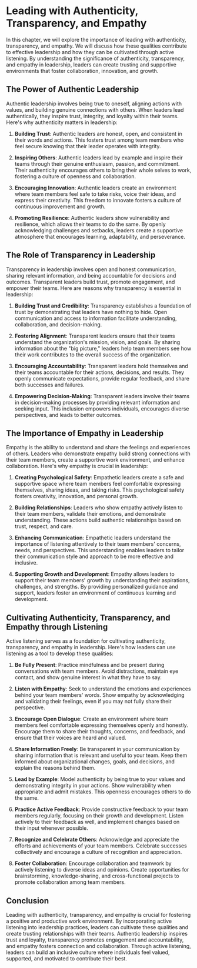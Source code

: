 # Leading with Authenticity, Transparency, and Empathy

In this chapter, we will explore the importance of leading with authenticity, transparency, and empathy. We will discuss how these qualities contribute to effective leadership and how they can be cultivated through active listening. By understanding the significance of authenticity, transparency, and empathy in leadership, leaders can create trusting and supportive environments that foster collaboration, innovation, and growth.

## The Power of Authentic Leadership

Authentic leadership involves being true to oneself, aligning actions with values, and building genuine connections with others. When leaders lead authentically, they inspire trust, integrity, and loyalty within their teams. Here's why authenticity matters in leadership:

1. **Building Trust**: Authentic leaders are honest, open, and consistent in their words and actions. This fosters trust among team members who feel secure knowing that their leader operates with integrity.
    
2. **Inspiring Others**: Authentic leaders lead by example and inspire their teams through their genuine enthusiasm, passion, and commitment. Their authenticity encourages others to bring their whole selves to work, fostering a culture of openness and collaboration.
    
3. **Encouraging Innovation**: Authentic leaders create an environment where team members feel safe to take risks, voice their ideas, and express their creativity. This freedom to innovate fosters a culture of continuous improvement and growth.
    
4. **Promoting Resilience**: Authentic leaders show vulnerability and resilience, which allows their teams to do the same. By openly acknowledging challenges and setbacks, leaders create a supportive atmosphere that encourages learning, adaptability, and perseverance.
    

## The Role of Transparency in Leadership

Transparency in leadership involves open and honest communication, sharing relevant information, and being accountable for decisions and outcomes. Transparent leaders build trust, promote engagement, and empower their teams. Here are reasons why transparency is essential in leadership:

1. **Building Trust and Credibility**: Transparency establishes a foundation of trust by demonstrating that leaders have nothing to hide. Open communication and access to information facilitate understanding, collaboration, and decision-making.
    
2. **Fostering Alignment**: Transparent leaders ensure that their teams understand the organization's mission, vision, and goals. By sharing information about the "big picture," leaders help team members see how their work contributes to the overall success of the organization.
    
3. **Encouraging Accountability**: Transparent leaders hold themselves and their teams accountable for their actions, decisions, and results. They openly communicate expectations, provide regular feedback, and share both successes and failures.
    
4. **Empowering Decision-Making**: Transparent leaders involve their teams in decision-making processes by providing relevant information and seeking input. This inclusion empowers individuals, encourages diverse perspectives, and leads to better outcomes.
    

## The Importance of Empathy in Leadership

Empathy is the ability to understand and share the feelings and experiences of others. Leaders who demonstrate empathy build strong connections with their team members, create a supportive work environment, and enhance collaboration. Here's why empathy is crucial in leadership:

1. **Creating Psychological Safety**: Empathetic leaders create a safe and supportive space where team members feel comfortable expressing themselves, sharing ideas, and taking risks. This psychological safety fosters creativity, innovation, and personal growth.
    
2. **Building Relationships**: Leaders who show empathy actively listen to their team members, validate their emotions, and demonstrate understanding. These actions build authentic relationships based on trust, respect, and care.
    
3. **Enhancing Communication**: Empathetic leaders understand the importance of listening attentively to their team members' concerns, needs, and perspectives. This understanding enables leaders to tailor their communication style and approach to be more effective and inclusive.
    
4. **Supporting Growth and Development**: Empathy allows leaders to support their team members' growth by understanding their aspirations, challenges, and strengths. By providing personalized guidance and support, leaders foster an environment of continuous learning and development.
    

## Cultivating Authenticity, Transparency, and Empathy through Listening

Active listening serves as a foundation for cultivating authenticity, transparency, and empathy in leadership. Here's how leaders can use listening as a tool to develop these qualities:

1. **Be Fully Present**: Practice mindfulness and be present during conversations with team members. Avoid distractions, maintain eye contact, and show genuine interest in what they have to say.
    
2. **Listen with Empathy**: Seek to understand the emotions and experiences behind your team members' words. Show empathy by acknowledging and validating their feelings, even if you may not fully share their perspective.
    
3. **Encourage Open Dialogue**: Create an environment where team members feel comfortable expressing themselves openly and honestly. Encourage them to share their thoughts, concerns, and feedback, and ensure that their voices are heard and valued.
    
4. **Share Information Freely**: Be transparent in your communication by sharing information that is relevant and useful to your team. Keep them informed about organizational changes, goals, and decisions, and explain the reasons behind them.
    
5. **Lead by Example**: Model authenticity by being true to your values and demonstrating integrity in your actions. Show vulnerability when appropriate and admit mistakes. This openness encourages others to do the same.
    
6. **Practice Active Feedback**: Provide constructive feedback to your team members regularly, focusing on their growth and development. Listen actively to their feedback as well, and implement changes based on their input whenever possible.
    
7. **Recognize and Celebrate Others**: Acknowledge and appreciate the efforts and achievements of your team members. Celebrate successes collectively and encourage a culture of recognition and appreciation.
    
8. **Foster Collaboration**: Encourage collaboration and teamwork by actively listening to diverse ideas and opinions. Create opportunities for brainstorming, knowledge-sharing, and cross-functional projects to promote collaboration among team members.
    

## Conclusion

Leading with authenticity, transparency, and empathy is crucial for fostering a positive and productive work environment. By incorporating active listening into leadership practices, leaders can cultivate these qualities and create trusting relationships with their teams. Authentic leadership inspires trust and loyalty, transparency promotes engagement and accountability, and empathy fosters connection and collaboration. Through active listening, leaders can build an inclusive culture where individuals feel valued, supported, and motivated to contribute their best.
